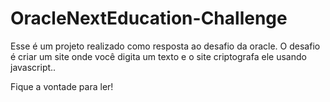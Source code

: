 # OracleNextEducation-Challenge
Esse é um projeto realizado como resposta ao desafio da oracle. 
O desafio é criar um site onde você digita um texto e o site criptografa ele usando javascript..

Fique a vontade para ler!
